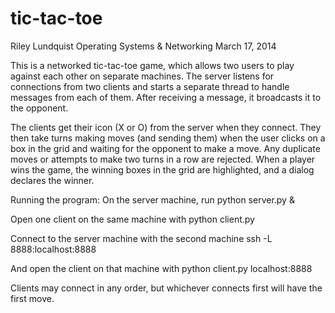 tic-tac-toe
===========

Riley Lundquist
Operating Systems & Networking
March 17, 2014

This is a networked tic-tac-toe game, which allows two users to play against each other on separate machines. The server listens for connections from two clients and starts a separate thread to handle messages from each of them. After receiving a message, it broadcasts it to the opponent.

The clients get their icon (X or O) from the server when they connect. They then take turns making moves (and sending them) when the user clicks on a box in the grid and waiting for the opponent to make a move. Any duplicate moves or attempts to make two turns in a row are rejected. When a player wins the game, the winning boxes in the grid are highlighted, and a dialog declares the winner.

Running the program:
On the server machine, run
	python server.py &

Open one client on the same machine with
	python client.py

Connect to the server machine with the second machine
	ssh <server> -L 8888:localhost:8888

And open the client on that machine with
	python client.py localhost:8888

Clients may connect in any order, but whichever connects first will have the first move.

